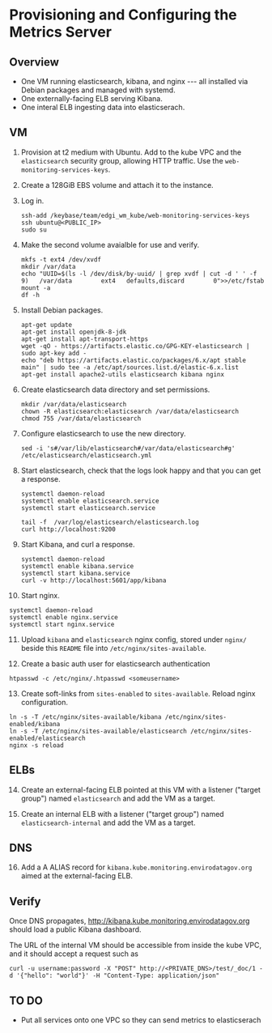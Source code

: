 # Provisioning and Configuring the Metrics Server

## Overview

* One VM running elasticsearch, kibana, and nginx --- all installed via Debian
  packages and managed with systemd.
* One externally-facing ELB serving Kibana.
* One interal ELB ingesting data into elasticserach. 

## VM

1. Provision at t2 medium with Ubuntu. Add to the kube VPC and the
   ``elasticsearch`` security group, allowing HTTP traffic. Use the
   ``web-monitoring-services-keys``.

2. Create a 128GiB EBS volume and attach it to the instance.

3. Log in.

   ```
   ssh-add /keybase/team/edgi_wm_kube/web-monitoring-services-keys
   ssh ubuntu@<PUBLIC_IP>
   sudo su
   ```

4. Make the second volume avaialble for use and verify.
   ```
   mkfs -t ext4 /dev/xvdf
   mkdir /var/data
   echo "UUID=$(ls -l /dev/disk/by-uuid/ | grep xvdf | cut -d ' ' -f 9)   /var/data        ext4   defaults,discard        0">>/etc/fstab
   mount -a
   df -h
   ```

5. Install Debian packages.

   ```
   apt-get update
   apt-get install openjdk-8-jdk
   apt-get install apt-transport-https
   wget -qO - https://artifacts.elastic.co/GPG-KEY-elasticsearch | sudo apt-key add -
   echo "deb https://artifacts.elastic.co/packages/6.x/apt stable main" | sudo tee -a /etc/apt/sources.list.d/elastic-6.x.list
   apt-get install apache2-utils elasticsearch kibana nginx
   ```

6. Create elasticsearch data directory and set permissions.

   ```
   mkdir /var/data/elasticsearch
   chown -R elasticsearch:elasticsearch /var/data/elasticsearch
   chmod 755 /var/data/elasticsearch
   ```

7. Configure elasticsearch to use the new directory.

   ```
   sed -i 's#/var/lib/elasticsearch#/var/data/elasticsearch#g' /etc/elasticsearch/elasticsearch.yml
   ```


8. Start elasticsearch, check that the logs look happy and that you can get a
   response.

   ```
   systemctl daemon-reload
   systemctl enable elasticsearch.service
   systemctl start elasticsearch.service

   tail -f  /var/log/elasticsearch/elasticsearch.log 
   curl http://localhost:9200
   ```

9. Start Kibana, and curl a response.

   ```
   systemctl daemon-reload
   systemctl enable kibana.service
   systemctl start kibana.service
   curl -v http://localhost:5601/app/kibana
   ```

10. Start nginx.

   ```
   systemctl daemon-reload
   systemctl enable nginx.service
   systemctl start nginx.service
   ```

11. Upload ``kibana`` and ``elasticsearch`` nginx config, stored under ``nginx/``
   beside this ``README`` file into ``/etc/nginx/sites-available``.

12. Create a basic auth user for elasticsearch authentication

   ```
   htpasswd -c /etc/nginx/.htpasswd <someusername>
   ```

13. Create soft-links from ``sites-enabled`` to ``sites-available``. Reload nginx
   configuration.


   ```
   ln -s -T /etc/nginx/sites-available/kibana /etc/nginx/sites-enabled/kibana
   ln -s -T /etc/nginx/sites-available/elasticsearch /etc/nginx/sites-enabled/elasticsearch
   nginx -s reload
   ```

## ELBs

14. Create an external-facing ELB pointed at this VM with a  listener ("target
   group") named ``elasticsearch`` and add the VM as a target.

15. Create an internal ELB with a listener ("target group") named
   ``elasticsearch-internal`` and add the VM as a target.

## DNS

16. Add a A ALIAS record for ``kibana.kube.monitoring.envirodatagov.org`` aimed
   at the external-facing ELB.

## Verify

Once DNS propagates, http://kibana.kube.monitoring.envirodatagov.org should load
a public Kibana dashboard.

The URL of the internal VM should be accessible from inside the kube VPC, and it
should accept a request such as

```
curl -u username:password -X "POST" http://<PRIVATE_DNS>/test/_doc/1 -d '{"hello": "world"}' -H "Content-Type: application/json" 
```

## TO DO

* Put all services onto one VPC so they can send metrics to elasticserach
